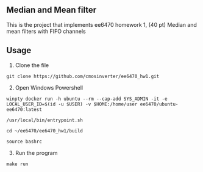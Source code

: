## Median and Mean filter

This is the project that implements ee6470 homework 1, (40 pt) Median and mean filters with FIFO channels

## Usage
1. Clone the file
```properties
git clone https://github.com/cmosinverter/ee6470_hw1.git
```
2. Open Windows Powershell
```properties
winpty docker run -h ubuntu --rm --cap-add SYS_ADMIN -it -e LOCAL_USER_ID=$(id -u $USER) -v $HOME:/home/user ee6470/ubuntu-ee6470:latest
```
```properties
/usr/local/bin/entrypoint.sh
```
```properties
cd ~/ee6470/ee6470_hw1/build
```
```properties
source bashrc
```
3. Run the program
```properties
make run
```